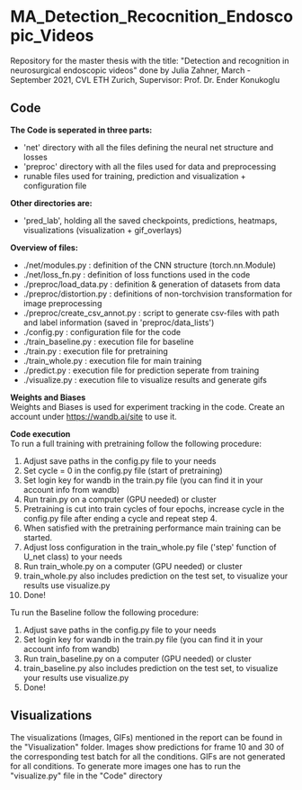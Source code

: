 # MA_Detection_Recocnition_Endoscopic_Videos
Repository for the master thesis with the title: "Detection and recognition in neurosurgical endoscopic videos" done by Julia Zahner, March - September 2021, CVL ETH Zurich, Supervisor: Prof. Dr. Ender Konukoglu

## Code ##
**The Code is seperated in three parts:**
- 'net' directory with all the files defining the neural net structure and losses
- 'preproc' directory with all the files used for data and preprocessing
- runable files used for training, prediction and visualization + configuration file

**Other directories are:**
- 'pred_lab', holding all the saved checkpoints, predictions, heatmaps, visualizations (visualization + gif_overlays)


**Overview of files:**
- ./net/modules.py : definition of the CNN structure (torch.nn.Module)
- ./net/loss_fn.py : definition of loss functions used in the code <br/>
- ./preproc/load_data.py : definition & generation of datasets from data
- ./preproc/distortion.py : definitions of non-torchvision transformation for image preprocessing
- ./preproc/create_csv_annot.py : script to generate csv-files with path and label information (saved in 'preproc/data_lists') <br/>  
- ./config.py : configuration file for the code
- ./train_baseline.py : execution file for baseline 
- ./train.py : execution file for pretraining
- ./train_whole.py : execution file for main training
- ./predict.py : execution file for prediction seperate from training
- ./visualize.py : execution file to visualize results and generate gifs

**Weights and Biases**  
Weights and Biases is used for experiment tracking in the code. Create an account under https://wandb.ai/site to use it.

**Code execution** <br/>
To run a full training with pretraining follow the following procedure:
1. Adjust save paths in the config.py file to your needs
2. Set cycle = 0 in the config.py file (start of pretraining)
3. Set login key for wandb in the train.py file (you can find it in your account info from wandb)
4. Run train.py on a computer (GPU needed) or cluster
5. Pretraining is cut into train cycles of four epochs, increase cycle in the config.py file after ending a cycle and repeat step 4. 
6. When satisfied with the pretraining performance main training can be started.
7. Adjust loss configuration in the train_whole.py file ('step' function of U_net class) to your needs
8. Run train_whole.py on a computer (GPU needed) or cluster 
9. train_whole.py also includes prediction on the test set, to visualize your results use visualize.py 
10. Done!

Tu run the Baseline follow the following procedure:
1. Adjust save paths in the config.py file to your needs
2. Set login key for wandb in the train.py file (you can find it in your account info from wandb)
3. Run train_baseline.py on a computer (GPU needed) or cluster
4. train_baseline.py also includes prediction on the test set, to visualize your results use visualize.py 
5. Done!

## Visualizations ##

The visualizations (Images, GIFs) mentioned in the report can be found in the "Visualization" folder.
Images show predictions for frame 10 and 30 of the corresponding test batch for all the conditions.
GIFs are not generated for all conditions. To generate more images one has to run the "visualize.py" file in the "Code" directory




